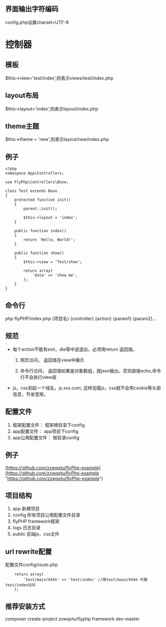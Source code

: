 ## 界面输出字符编码 ##
config.php设置charset=UTF-8

# 控制器 #
## 模板 ##
$this->view='test/index',则表示views/test/index.php

## layout布局 ##
$this->layout='index',则表示layout/index.php

## theme主题 ##
$this->theme = 'new',则表示layout/new/index.php

## 例子 ##
    <?php
    namespace App\Controllers;
    
    use FlyPhp\Controllers\Base;
    
    class Test extends Base
    {
        protected function init()
        {
            parent::init();
    
            $this->layout = 'index';
        }
    
        public function index()
        {
            return 'Hello, World!';
        }
    
        public function show()
        {
            $this->view = 'Test/show';
    
            return array(
                'data' => 'show me', 
            );
        }
    }

## 命令行 ##
php flyPHP/index.php {项目名} {controller} {action} {param1} {param2}...

## 规范 ##
- 每个action不能有exit，die等中途退出，必须用return 返回值。

    
    1. 网页访问， 返回值在view中展示
       
    1.  命令行访问， 返回值如果是对象数组，就json输出，否则直接echo,命令行不会执行view层 
    
- js，css另起一个域名，js.xxx.com, 这样加载js，css就不会带cookie等头部信息，节省宽带。
    
## 配置文件 ##
1. 框架配置文件： 框架根目录下config
1. app配置文件： app项目下config
1. app公用配置文件： 根目录config

## 例子 ##
[https://github.com/zxwqxtu/flyPhp-example](https://github.com/zxwqxtu/flyPhp-example "https://github.com/zxwqxtu/flyPhp-example")

## 项目结构 ##
1. app 新建项目
1. config 所有项目公用配置文件目录
1. flyPHP framework框架
1. logs 日志目录
1. public 前端js，css文件

## url rewrite配置 ##
配置文件config/route.php

        return array(
            'test/main/kkkk' => 'test/index' //用test/main/kkkk 代替 test/index访问
        );

## 推荐安装方式 ##
composer create-project zxwqxtu/flyphp framework dev-master